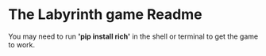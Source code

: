 # The Labyrinth game Readme

You may need to run **'pip install rich'** in the shell or terminal to get the game to work.